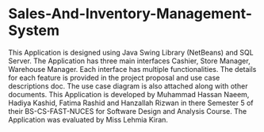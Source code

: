 # Sales-And-Inventory-Management-System
This Application is designed using Java Swing Library (NetBeans) and SQL Server.
The Application has three main interfaces Cashier, Store Manager, Warehouse Manager. Each interface has multiple functionalities.
The details for each feature is provided in the project proposal and use case descriptions doc. The use case diagram is also attached along with other documents.
This Application is developed by Muhammad Hassan Naeem, Hadiya Kashid, Fatima Rashid and Hanzallah Rizwan in there Semester 5 of their BS-CS-FAST-NUCES for Software Design and Analysis Course.
The Application was evaluated by Miss Lehmia Kiran.

